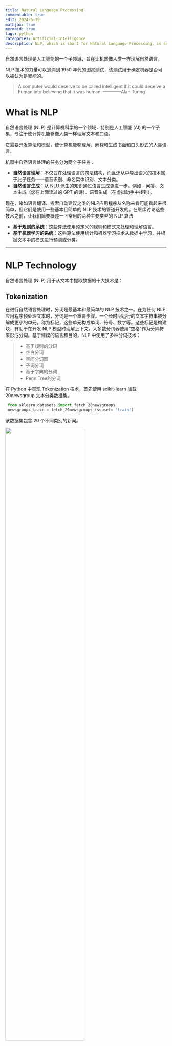 ```yaml
---
title: Natural Language Processing
commentable: true
Edit: 2024-5-19
mathjax: true
mermaid: true
tags: python
categories: Artificial-Intelligence
description: NLP, which is short for Natural Language Processing, is an important branch of artificial intelligence.
---
```


自然语言处理是人工智能的一个子领域，旨在让机器像人类一样理解自然语言。

NLP 技术的力量可以追溯到 1950 年代的图灵测试，该测试用于确定机器是否可以被认为是智能的。

> A computer would deserve to be called intelligent if it could deceive a human into believing that it was human.   ————Alan Turing

# What is NLP

自然语言处理 (NLP) 是计算机科学的一个领域，特别是人工智能 (AI) 的一个子集，专注于使计算机能够像人类一样理解文本和口语。

它需要开发算法和模型，使计算机能够理解、解释和生成书面和口头形式的人类语言。

机器中自然语言处理的任务分为两个子任务：

- **自然语言理解**：不仅旨在处理语言的句法结构，而且还从中导出语义的技术属于此子任务——语音识别、命名实体识别、文本分类。
- **自然语言生成**：从 NLU 派生的知识通过语言生成更进一步。例如 – 问答、文本生成（您在上面读过的 GPT 的诗）、语音生成（在虚拟助手中找到）。 

现在，诸如语言翻译、搜索自动建议之类的NLP应用程序从名称来看可能看起来很简单，但它们是使用一些基本且简单的 NLP 技术的管道开发的。在继续讨论这些技术之前，让我们简要概述一下常用的两种主要类型的 NLP 算法

- **基于规则的系统**：这些算法使用预定义的规则和模式来处理和理解语言。
- **基于机器学习的系统**：这些算法使用统计和机器学习技术从数据中学习，并根据文本中的模式进行预测或分类。

------

# NLP Technology

自然语言处理 (NLP) 用于从文本中提取数据的十大技术是：

## Tokenization

在进行自然语言处理时，分词是最基本和最简单的 NLP 技术之一。在为任何 NLP 应用程序预处理文本时，分词是一个重要步骤。一个长时间运行的文本字符串被分解成更小的单元，称为标记，这些单元构成单词、符号、数字等。这些标记是构建块，有助于在开发 NLP 模型时理解上下文。大多数分词器使用“空格”作为分隔符来形成分词。基于建模的语言和目的，NLP 中使用了多种分词技术：

> - 基于规则的分词
> - 空白分词
> - 空间分词器
> - 子词分词
> - 基于字典的分词
> - Penn Tree的分词

在 Python 中实现 Tokenization 技术，首先使用 scikit-learn 加载 20newsgroup 文本分类数据集。

```python
 from sklearn.datasets import fetch_20newsgroups
 newsgroups_train = fetch_20newsgroups (subset= 'train')
```

该数据集包含 20 个不同类别的新闻。

<img src="https://ssskz.github.io/materials/自然语言处理/1.png" width="70%">

该文本采用字符串形式，我们将使用 NLTK 的 word_tokenize 函数对文本进行分词，得到结果如下。

```python
 from nltk.tokenize import word_tokenize
 tokenized=[]
 for article in newsgroups_train.data:
    tokenized.append(word_tokenize(article))
```

<img src="https://ssskz.github.io/materials/自然语言处理/2.png" width="70%">

上面的输出不是很干净，因为它有单词、标点符号和符号。让我们编写一小段代码来清理字符串，同时删除换行符以及数字和符号，这样我们就只有单词了并将所有单词转换为小写。

<img src="https://ssskz.github.io/materials/自然语言处理/3.png" width="70%">

```python
 import re
 def clean_str(String):
    String = re.sub(r"\\n", "", String) # to remove new-Line characters
    String = re.sub(r"[^A-Za-z]", "", String)#to remove numbers, symbols
    String = String-strip().lower)
    return String

 cleaned_text = []
 for text in newsgroup_train.data:
    cleaned_text.append(clean_str(text))
```

## 词干提取和词形还原

Tokenization之后的预处理流程中下一个最重要的 NLP 技术是词干化或词形还原。

例如，当我们在亚马逊上搜索产品时，假设我们不仅希望看到我们在搜索栏中输入的确切单词的产品，还希望看到我们输入的单词的其他可能形式的产品。如果我们在搜索框中输入“衬衫”，那么我们很可能希望看到包含“衬衫”形式的产品结果。在英语中，相似的单词根据其使用的时态及其在句子中的位置而出现不同的情况。例如，go、going、went 等单词都是相同的单词，但根据句子的上下文使用。

词干提取或词形还原 NLP 技术旨在从单词的这些变体生成词根。词干提取是一种粗略的启发式过程，它试图通过切断单词的结尾来实现上述目标，最终可能会或可能不会产生有意义的单词。

另一方面，词形还原是一种更复杂的技术，旨在通过使用词汇和词的形态分析来正确地做事。通过删除屈折词尾，它返回称为词条的单词的基本形式或字典形式。

让我们通过一个例子来理解词干提取和词形还原之间的区别。有许多不同类型的词干提取算法，我们将使用 NLTK 库中的 Porter Stemmer 后缀剥离算法，因为其效果最好。从以上结果可以看出，词干提取基本上是在最后砍掉字母以获得词根。

<img src="https://ssskz.github.io/materials/自然语言处理/4.png" width="70%">

从以上结果可以看出，词干提取基本上是在最后砍掉字母以获得词根。然而，词形还原器成功地获取了“mice”和“ran”等单词的词根。考虑到这样一个事实，词干提取完全基于规则——我们在英语中有后缀来表示时态，比如“ed”、“ing”——比如“asked”和“asking”。它只是在单词末尾查找这些后缀并剪辑它们。这种方法并不合适，因为英语是一种歧义语言，因此词形还原器比词干分析器效果更好。

<img src="https://ssskz.github.io/materials/自然语言处理/5.png" width="70%">

现在，在完成Tokenization之后，我们对 20newsgroup 数据集的文本进行词形还原，结果如下所示。

```python
 lemmatized = []
 for text in tokenized:
    c = []
    for word in text:
        doc = nlp(word)
        for token in doc:
            c.append(token.lemma_)
    lemmatized.append (c)
```

<img src="https://ssskz.github.io/materials/自然语言处理/6.png" width="70%">

## 停用词去除

词干化或词形还原之后的预处理步骤是停用词删除。在任何语言中，很多单词只是填充词，没有任何附加意义。这些主要是用来连接句子的词（连词——“because”、“and”、“since”）或用来表示一个词与其他词的关系（介词——“under”、“above”、in、in、 “在”） 。这些单词构成了人类语言的大部分，在开发 NLP 模型时并没有真正的用处。

然而，停用词移除并不是针对每个模型实施的明确 NLP 技术，因为它取决于任务。例如，在进行文本分类时，如果需要将文本分为不同的类别（类型分类、过滤垃圾邮件、自动标记生成）然后从文本中删除停用词会很有帮助，因为模型可以专注于定义数据集中文本含义的单词。对于类似的任务文本摘要和机器翻译，可能不需要删除停用词。

停用词去除有多种方法，可以使用 Genism、SpaCy 和 NLTK 等库来删除停用词。我们将使用SpaCy库来了解停用词删除 NLP 技术，SpaCy 提供了大多数语言的停用词列表。

<img src="https://ssskz.github.io/materials/自然语言处理/7.png" width="70%">

从词形还原文档中删除停用词只需几行代码。

```python
 stop_words_removed = []
 for text in lemmatized:
    c=[]
    for word in text:
        if word not in stop_words:
            c. append (word)
            
    stop_words_removed.append (c)
```

## TF-IDF

TF-IDF 本质是一种统计技术，用于说明单词对于文档集合中的文档的重要性。TF-IDF 统计度量是通过乘以 2 个不同的值（术语频率和逆文档频率）来计算的。

### 词频

词频用于计算单词在文档中出现的频率。它由以下公式给出

通常出现在文档中的单词（例如停用词）——“the”、“is”、“will”将具有很高的术语频率。

### 逆向文档频率

在讨论逆文档频率之前，让我们首先了解文档频率。在多个文档的语料库中，文档频率衡量一个单词在整个文档语料库中的出现次数（N）。

对于我们之前讨论过的常用英语单词来说，这个值会很高。逆文档频率与文档频率正好相反。

这基本上衡量了我们语料库中术语的有用性。特定于特定文档的术语将具有较高的 IDF。生物医学、基因组等术语只会出现在与生物学相关的文档中，并且具有较高的 IDF。

TF-IDF 背后的整体思想是通过查找文档中出现频率较高但在语料库中其他位置不出现的单词来查找文档中的重要单词。对于与计算机科学相关的文档，这些词可能是 - 计算、数据、处理器等。但对于天文文档，则可能是 - 外星人、银河系、黑洞等。现在，让我们了解 TF-IDF NLP 技术一个使用 Python 中的 Scikit-learn 库的示例。

## 关键词提取

当你在手机、报纸或书本上阅读一段文字时，你会进行这种不自觉的浏览活动——你大多会忽略填充词，并从文本中找到重要的单词，而其他所有内容都符合上下文。关键字提取与在文档中查找重要关键字的作用完全相同。

关键词提取是一种文本分析NLP技术可在短时间内获得对某个主题有意义的见解。不必浏览文档，可以使用关键词提取技术来简洁文本并提取相关关键词。关键字提取技术在 NLP 应用程序中非常有用，在这种应用程序中，企业想要根据评论识别客户遇到的问题，或者如果您想要从最近的新闻项目中识别感兴趣的主题。

## 词嵌入

正如我们所知，机器学习和深度学习算法只接受数字输入，那么我们如何将一段文本转换为可以提供给这些模型的数字。在对文本数据训练任何类型的模型时，无论是分类还是回归，将其转换为数字表示是必要条件。答案很简单，遵循词嵌入方法来表示文本数据。这种 NLP 技术可以让您表示具有相似含义的单词，从而获得相似的表示。

词嵌入也称为向量，是语言中单词的数字表示。这些表示的学习使得具有相似含义的单词的向量彼此非常接近。单个单词被表示为实值向量或预定义的 n 维向量空间中的坐标。 这没有多大意义，不是吗？让我们用一个例子来理解这一点。

## 情感分析

情感分析也称为情感 AI 或观点挖掘，是文本分类最重要的 NLP 技术之一。目标是将推文、新闻文章、电影评论或网络上的任何文本等文本分类为这 3 个类别之一：正面/负面/中立。情绪分析最常用于减少社交媒体平台上的仇恨言论，并从负面评论中识别出陷入困境的客户。

## 主题建模

主题建模是一种统计 NLP 技术，可分析文本文档语料库以查找隐藏在其中的主题。最好的部分是，主题建模是一种无监督机器学习算法，这意味着它不需要对这些文档进行标记。这项技术使我们能够以人工注释无法达到的规模来组织和总结电子档案。潜在狄利克雷分配是用于主题建模的最强大的技术之一。基本直觉是每个文档都有多个主题，每个主题分布在固定的词汇表上。让我们通过一个例子来理解这一点。

## 文本摘要

这种 NLP 技术用于以流畅、连贯的方式简洁、简短地总结文本。摘要对于从文档中提取有用信息非常有用，而无需逐字阅读。如果由人来完成，这个过程非常耗时，自动文本摘要从根本上减少了时间。

目前有两种类型的文本摘要技术：

- 基于提取的摘要：在这种技术中，提取文档中的一些关键短语和单词来进行摘要。对原文没有做任何改动。
- 基于抽象的摘要：在这种文本摘要技术中，从捕获最有用信息的原始文档中创建新的短语和句子。摘要的语言和句子结构与原始文档不同，因为这种技术涉及释义。我们还可以克服基于提取的方法中发现的语法不一致。

## 命名实体识别

NER是信息提取的一个子领域，它处理从非结构化文档中定位命名实体并将其分类为预定义的类别，如人名、组织、位置、事件、日期等。NER 在某种程度上类似于关键字提取，只不过提取的关键字被放入已经定义的类别中。这确实比我们在关键字提取方面领先一步。Spacy 中有内置函数可以执行此操作。我们将使用一篇文章的新摘录。

# Images

Markdown uses `![caption](link)` to reference pictures, caption is optional. You cannot control the size. 

![caption](https://raw.githubusercontent.com/yk-liu/yk-liu.github.io/master/_posts/2018-11-01-Introduction-to-Homology/assets/triangles.png)

So I prefer using HTML tags like this:

# Lists

- List can have multiple lines

  like this.

------

1. This ordered list
   1. sub item
2. This is as well
3. It can keep going

------

1. You can avoid numbers like this
   1. sub item
1. It keeps going
1. Blah Blah

*This is italic.* **This is Bold**. * If asterisk is surrounded by spaces, it is not parsed. *

_This is also italic._ __This is also Bold__. _ If underscore is surrounded by spaces, it is not parsed. _

~~This is strike through~~. 

There is no underline in markdown. You can use html tags <u>like this to underline.</u>

`This is a code block`. 

[This is an external link](https://bit.ly). "https://" is important. This is an internal [link](#this-is-a-h2). Internal links are all lowercase with space replaced by hyphens "-". 

You can mix them like [*this*](https://bit.ly), [`this`](https://bit.ly), **[this](https://bit.ly)**, but not like `[this](https://bit.ly)`.


# Tables

| This column is left aligned | This column is centered | This column is right aligned |
| :-------------------------- | :---------------------: | ---------------------------: |
| 1                           |            4            |                            7 |
| 2                           |            5            |                            8 |
| 3                           |            6            |                            9 |

| You can use `![caption](link)` in tables.                    | You can use Math in tables. | You can use `<img src="" width="">` in tables.               |
| ------------------------------------------------------------ | --------------------------- | ------------------------------------------------------------ |
| ![caption](https://raw.githubusercontent.com/yk-liu/yk-liu.github.io/master/_posts/2018-11-01-Introduction-to-Homology/assets/triangles.png) | $1+1=2$                     | <img src="https://raw.githubusercontent.com/yk-liu/yk-liu.github.io/master/_posts/2018-11-01-Introduction-to-Homology/assets/triangles.png" width="30%"> |

# Foot Notes

This is a note[^1]. Footnotes can have captions like[^this]. You can reference to the same note multiple times like[^this]. Foot notes can have many other options like[^this-one]. Or just like [^that]. This is a [reference style link][linkid] to a page. And [this][linkid] is also a link. As is [this][] and [that].

# Foot Notes

The Foot notes are like this

[^1]: https://ssskz.github.io
[^this]: https://ssskz.github.io
[^this-one]: 

```
> Blockquotes can be in a footnote.
```

```
    as well as code blocks
```

[^that]: or, naturally, simple paragraphs.

[linkid]: https://ssskz.github.io	"Optional Title"
